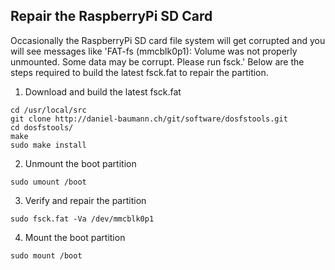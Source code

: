 ## Repair the RaspberryPi SD Card
Occasionally the RaspberryPi SD card file system will get corrupted and you
will see messages like 'FAT-fs (mmcblk0p1): Volume was not properly unmounted.
Some data may be corrupt. Please run fsck.' Below are the steps required to
build the latest fsck.fat to repair the partition.

1. Download and build the latest fsck.fat
```shell
cd /usr/local/src
git clone http://daniel-baumann.ch/git/software/dosfstools.git
cd dosfstools/
make
sudo make install
```

2. Unmount the boot partition
```shell
sudo umount /boot
```

3. Verify and repair the partition
```shell
sudo fsck.fat -Va /dev/mmcblk0p1
```

4. Mount the boot partition
```shell
sudo mount /boot
```
